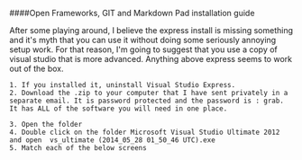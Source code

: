 ####Open Frameworks, GIT and Markdown Pad installation guide 

After some playing around, I believe the express install is missing something and it's myth that you can use it without doing some seriously annoying setup work. For that reason, I'm going to suggest that you use a copy of visual studio that is more advanced. Anything above express seems to work out of the box. 

	1. If you installed it, uninstall Visual Studio Express. 
	2. Download the .zip to your computer that I have sent privately in a separate email. It is password protected and the password is : grab. It has ALL of the software you will need in one place. 
	
	3. Open the folder 
	4. Double click on the folder Microsoft Visual Studio Ultimate 2012  and open  vs_ultimate (2014_05_28 01_50_46 UTC).exe
	5. Match each of the below screens 
